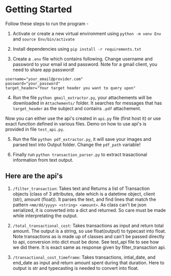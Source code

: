 # Getting Started

Follow these steps to run the program -

1. Activate or create a new virtual environment using `python -m venv Env` and `source Env/bin/activate`

2. Install dependencies using `pip install -r requirements.txt`

3. Create a `.env` file which contains following. Change username and password to your email id and password. Note for a gmail client, you need to share app password!

```.env
username="your_email@provider.com"
password="your_password"
target_header="Your target header you want to query upon"
```

4. Run the file `python gmail_extractor.py`, your attachements will be downloaded in `Attachements/` folder. It searches for messages that has `target_header` as the subject and contains `.pdf` attachement.

Now you can either use the api's created in `api.py` file (first host it) or use exact function defined in various files.
Demo on how to use api's is provided in file `test_api.py`.

5. Run the file `python pdf_extractor.py`, it will save your images and parsed text into Output folder. Change the `pdf_path` variable!

6. Finally run `python transaction_parser.py` to extract trasactional information from text output.

## Here are the api's

1. `/filter_transaction`: Takes text and Returns a list of Transaction objects (class of 3 attributes, date which is a datetime object, client (str), amount (float)). It parses the text, and find lines that match the pattern `<mm/dd/yyyy> <string> <amount>`. As class can't be json serialized, it is converted into a dict and returned. So care must be made while interpretating the output.

2. `/total_transactional_cost`: Takes transactions as input and return total amount. The output is a string, so use float(output) to typecast into float. Note transactions as is made up of classes and can't be passed directly to api, conversion into dict must be done. See test_api file to see how we did there. It is exact same as response given by filter_transaction api.

3. `/transactional_cost_timeframe`: Takes transactions, intial_date, and end_date as input and return amount spent during that duration. Here to output is str and typecasting is needed to convert into float.
